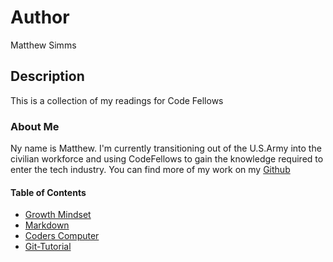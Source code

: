 # Author
Matthew Simms

## Description
This is a collection of my readings for Code Fellows

### About Me
Ny name is Matthew. I'm currently transitioning out of the U.S.Army into the civilian workforce and using CodeFellows to gain the knowledge required to enter the tech industry. You can find more of my work on my [Github](https://github.com/mparkersimms)


#### Table of Contents
* [Growth Mindset](Growth-Mindset.md)
* [Markdown](markdown.md)
* [Coders Computer](coders-computer.md)
* [Git-Tutorial](Git_Tutorial.md)